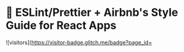 # 🌻 ESLint/Prettier + Airbnb's Style Guide for React Apps

![visitors](https://visitor-badge.glitch.me/badge?page_id=
